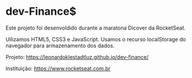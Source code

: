 # dev-Finance$

Este projeto foi desenvoldido durante a maratona Dicover da RocketSeat.

Uilizamos HTML5, CSS3 e JavaScript. Usamos o recurso localStorage do navegador para armazenamento dos dados.

Projeto: https://leonardoklestadtluz.github.io/dev-finance/

Instituição: https://www.rocketseat.com.br
